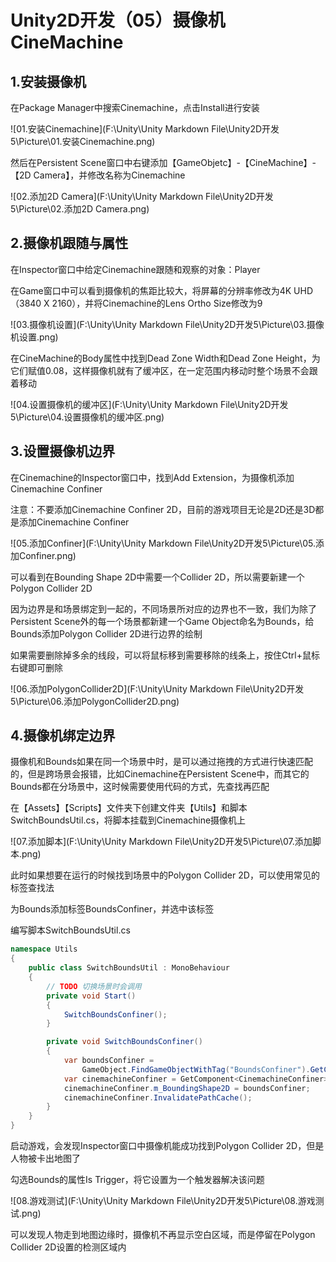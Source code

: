 # Unity2D开发（05）摄像机CineMachine

## 1.安装摄像机

在Package Manager中搜索Cinemachine，点击Install进行安装

![01.安装Cinemachine](F:\Unity\Unity Markdown File\Unity2D开发5\Picture\01.安装Cinemachine.png)

然后在Persistent Scene窗口中右键添加【GameObjetc】-【CineMachine】-【2D Camera】，并修改名称为Cinemachine

![02.添加2D Camera](F:\Unity\Unity Markdown File\Unity2D开发5\Picture\02.添加2D Camera.png)

## 2.摄像机跟随与属性

在Inspector窗口中给定Cinemachine跟随和观察的对象：Player

在Game窗口中可以看到摄像机的焦距比较大，将屏幕的分辨率修改为4K UHD（3840 X 2160），并将Cinemachine的Lens Ortho Size修改为9

![03.摄像机设置](F:\Unity\Unity Markdown File\Unity2D开发5\Picture\03.摄像机设置.png)

在CineMachine的Body属性中找到Dead Zone Width和Dead Zone Height，为它们赋值0.08，这样摄像机就有了缓冲区，在一定范围内移动时整个场景不会跟着移动

![04.设置摄像机的缓冲区](F:\Unity\Unity Markdown File\Unity2D开发5\Picture\04.设置摄像机的缓冲区.png)

## 3.设置摄像机边界

在Cinemachine的Inspector窗口中，找到Add Extension，为摄像机添加Cinemachine Confiner

注意：不要添加Cinemachine Confiner 2D，目前的游戏项目无论是2D还是3D都是添加Cinemachine Confiner

![05.添加Confiner](F:\Unity\Unity Markdown File\Unity2D开发5\Picture\05.添加Confiner.png)

可以看到在Bounding Shape 2D中需要一个Collider 2D，所以需要新建一个Polygon Collider 2D

因为边界是和场景绑定到一起的，不同场景所对应的边界也不一致，我们为除了Persistent Scene外的每一个场景都新建一个Game Object命名为Bounds，给Bounds添加Polygon Collider 2D进行边界的绘制

如果需要删除掉多余的线段，可以将鼠标移到需要移除的线条上，按住Ctrl+鼠标右键即可删除

![06.添加PolygonCollider2D](F:\Unity\Unity Markdown File\Unity2D开发5\Picture\06.添加PolygonCollider2D.png)

## 4.摄像机绑定边界

摄像机和Bounds如果在同一个场景中时，是可以通过拖拽的方式进行快速匹配的，但是跨场景会报错，比如Cinemachine在Persistent Scene中，而其它的Bounds都在分场景中，这时候需要使用代码的方式，先查找再匹配

在【Assets】【Scripts】文件夹下创建文件夹【Utils】和脚本SwitchBoundsUtil.cs，将脚本挂载到Cinemachine摄像机上

![07.添加脚本](F:\Unity\Unity Markdown File\Unity2D开发5\Picture\07.添加脚本.png)

此时如果想要在运行的时候找到场景中的Polygon Collider 2D，可以使用常见的标签查找法

为Bounds添加标签BoundsConfiner，并选中该标签

编写脚本SwitchBoundsUtil.cs

```c#
namespace Utils
{
    public class SwitchBoundsUtil : MonoBehaviour
    {
        // TODO 切换场景时会调用
        private void Start()
        {
            SwitchBoundsConfiner();
        }

        private void SwitchBoundsConfiner()
        {
            var boundsConfiner =
                GameObject.FindGameObjectWithTag("BoundsConfiner").GetComponent<PolygonCollider2D>();
            var cinemachineConfiner = GetComponent<CinemachineConfiner>();
            cinemachineConfiner.m_BoundingShape2D = boundsConfiner;
            cinemachineConfiner.InvalidatePathCache();
        }
    }
}
```

启动游戏，会发现Inspector窗口中摄像机能成功找到Polygon Collider 2D，但是人物被卡出地图了

勾选Bounds的属性Is Trigger，将它设置为一个触发器解决该问题

![08.游戏测试](F:\Unity\Unity Markdown File\Unity2D开发5\Picture\08.游戏测试.png)

可以发现人物走到地图边缘时，摄像机不再显示空白区域，而是停留在Polygon Collider 2D设置的检测区域内

